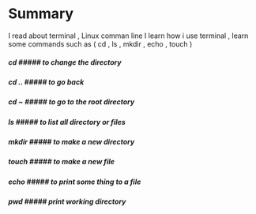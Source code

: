 # Summary #
I read about terminal , Linux comman line 
I learn how i use terminal , learn some commands such as ( cd , ls , mkdir , echo , touch )
##### cd ##### to change the directory
##### cd .. ##### to go back
##### cd ~ ##### to go to the root directory
##### ls ##### to list all directory or files 
##### mkdir ##### to make a new directory 
##### touch ##### to make a new file 
##### echo ##### to print some thing to a file 
##### pwd ##### print working directory
